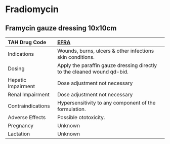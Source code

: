 # Fradiomycin

## Framycin gauze dressing 10x10cm

| TAH Drug Code      | [**EFRA**](https://www.tahsda.org.tw/drugs/hissearch.php?drug_code=EFRA)   |
|:-------------------|:---------------------------------------------------------------------------|
| Indications        | Wounds, burns, ulcers & other infections skin conditions.                  |
| Dosing             | Apply the paraffin gauze dressing directly to the cleaned wound qd-bid.    |
| Hepatic Impairment | Dose adjustment not necessary                                              |
| Renal Impairment   | Dose adjustment not necessary                                              |
| Contraindications  | Hypersensitivity to any component of the formulation.                      |
| Adverse Effects    | Possible ototoxicity.                                                      |
| Pregnancy          | Unknown                                                                    |
| Lactation          | Unknown                                                                    |

